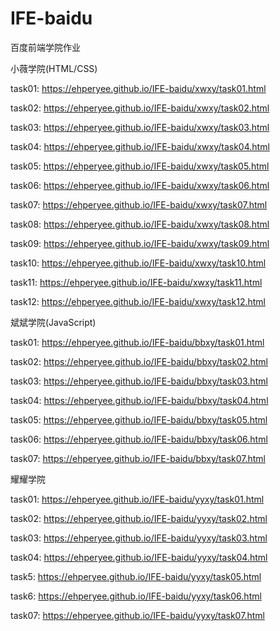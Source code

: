 # IFE-baidu
百度前端学院作业

小薇学院(HTML/CSS)

task01:
https://ehperyee.github.io/IFE-baidu/xwxy/task01.html

task02:
https://ehperyee.github.io/IFE-baidu/xwxy/task02.html

task03:
https://ehperyee.github.io/IFE-baidu/xwxy/task03.html

task04:
https://ehperyee.github.io/IFE-baidu/xwxy/task04.html

task05:
https://ehperyee.github.io/IFE-baidu/xwxy/task05.html

task06:
https://ehperyee.github.io/IFE-baidu/xwxy/task06.html

task07:
https://ehperyee.github.io/IFE-baidu/xwxy/task07.html

task08:
https://ehperyee.github.io/IFE-baidu/xwxy/task08.html

task09:
https://ehperyee.github.io/IFE-baidu/xwxy/task09.html

task10:
https://ehperyee.github.io/IFE-baidu/xwxy/task10.html

task11:
https://ehperyee.github.io/IFE-baidu/xwxy/task11.html

task12:
https://ehperyee.github.io/IFE-baidu/xwxy/task12.html





斌斌学院(JavaScript)

task01:
https://ehperyee.github.io/IFE-baidu/bbxy/task01.html

task02:
https://ehperyee.github.io/IFE-baidu/bbxy/task02.html

task03:
https://ehperyee.github.io/IFE-baidu/bbxy/task03.html

task04:
https://ehperyee.github.io/IFE-baidu/bbxy/task04.html

task05:
https://ehperyee.github.io/IFE-baidu/bbxy/task05.html

task06:
https://ehperyee.github.io/IFE-baidu/bbxy/task06.html

task07:
https://ehperyee.github.io/IFE-baidu/bbxy/task07.html




耀耀学院

task01:
https://ehperyee.github.io/IFE-baidu/yyxy/task01.html

task02:
https://ehperyee.github.io/IFE-baidu/yyxy/task02.html

task03:
https://ehperyee.github.io/IFE-baidu/yyxy/task03.html

task04:
https://ehperyee.github.io/IFE-baidu/yyxy/task04.html

task5:
https://ehperyee.github.io/IFE-baidu/yyxy/task05.html

task6:
https://ehperyee.github.io/IFE-baidu/yyxy/task06.html

task07:
https://ehperyee.github.io/IFE-baidu/yyxy/task07.html

